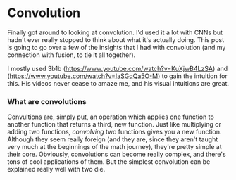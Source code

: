 # Convolution

Finally got around to looking at convolution. I'd used it a lot with CNNs but hadn't ever really stopped to think about what it's actually doing. This post is going to go over a few of the insights that I had with convolution (and my connection with fusion, to tie it all together).

I mostly used 3b1b (https://www.youtube.com/watch?v=KuXjwB4LzSA) and (https://www.youtube.com/watch?v=IaSGqQa5O-M) to gain the intuition for this. His videos never cease to amaze me, and his visual intuitions are great.

### What are convolutions

Convultions are, simply put, an operation which applies one function to another function that returns a third, new function. Just like multiplying or adding two functions, _convolving_ two functions gives you a new function. Although they seem really foreign (and they are, since they aren't taught very much at the beginnings of the math journey), they're pretty simple at their core. Obviously, convolutions can become really complex, and there's tons of cool applications of them. But the simplest convolution can be explained really well with two die.
